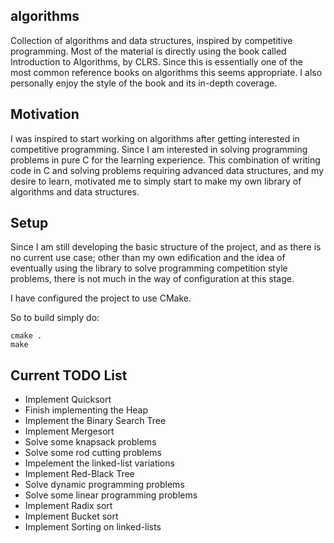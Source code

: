 ## algorithms
Collection of algorithms and data structures, inspired by competitive programming. Most of the material is directly using the book called Introduction to Algorithms, by CLRS. Since this is essentially one of the
most common reference books on algorithms this seems appropriate. I also personally enjoy the style of the book and its in-depth coverage.

## Motivation
I was inspired to start working on algorithms after getting
interested in competitive programming. Since I am interested in
solving programming problems in pure C for the learning experience.
This combination of writing code in C and solving problems requiring
advanced data structures, and my desire to learn, motivated me to
simply start to make my own library of algorithms and data structures.

## Setup
Since I am still developing the basic structure of the project, and as
there is no current use case; other than my own edification and the idea
of eventually using the library to solve programming competition style
problems, there is not much in the way of configuration at this stage.

I have configured the project to use CMake.

So to build simply do:

```
cmake .
make
```

## Current TODO List

* Implement Quicksort
* Finish implementing the Heap
* Implement the Binary Search Tree
* Implement Mergesort
* Solve some knapsack problems
* Solve some rod cutting problems
* Impelement the linked-list variations
* Implement Red-Black Tree
* Solve dynamic programming problems
* Solve some linear programming problems
* Implement Radix sort
* Implement Bucket sort
* Implement Sorting on linked-lists
